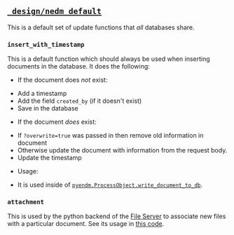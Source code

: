 ## [`_design/nedm_default`](https://github.com/nEDM-TUM/nEDM-Interface/blob/master/_default_data/nedm_default.json)

This is a default set of update functions that *all* databases share.

### `insert_with_timestamp`

This is a default function which should always be used when inserting documents
in the database.  It does the following:

* If the document does *not* exist:
 - Add a timestamp
 - Add the field `created_by` (if it doesn't exist)
 - Save in the database
* If the document *does* exist:
 - If `?overwrite=true` was passed in then remove old information in document
 - Otherwise update the document with information from the request body.
 - Update the timestamp

* Usage:
 - It is used inside of [`pyendm.ProcessObject.write_document_to_db`](/Python-Slow-Control/api/html/utils.html#pynedm.utils.ProcessObject.write_document_to_db).

### `attachment`

This is used by the python backend of the [File Server](/FileServer-Docker) to
associate new files with a particular document.  See its usage in [this code](https://github.com/nEDM-TUM/FileServer-Docker/blob/master/handle_req.py).

